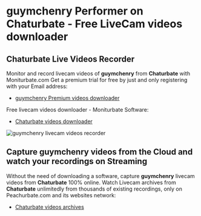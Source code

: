 # guymchenry Performer on Chaturbate - Free LiveCam videos downloader

## Chaturbate Live Videos Recorder

Monitor and record livecam videos of **guymchenry** from **Chaturbate** with Moniturbate.com
Get a premium trial for free by just and only registering with your Email address:
* [guymchenry Premium videos downloader](https://moniturbate.com/request-demo-licence-key.html)

Free livecam videos downloader - Moniturbate Software:
* [Chaturbate videos downloader](https://moniturbate.com/moniturbate-download-software.html)

![guymchenry livecam videos recorder](https://peachurnet.com/templates/moniturbate-software.png)


## Capture guymchenry videos from the Cloud and watch your recordings on Streaming

Without the need of downloading a software, capture **guymchenry** livecam videos from **Chaturbate** 100% online.
Watch Livecam archives from **Chaturbate** unlimitedly from thousands of existing recordings, only on Peachurbate.com and its websites network:
* [Chaturbate videos archives](https://peachurnet.com/)